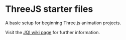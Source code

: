 # ThreeJS starter files

A basic setup for beginning Three.js animation projects.

Visit the [JQI wiki page](https://jointquantum.institute/wiki/doku.php?id=threejs) for further information.

